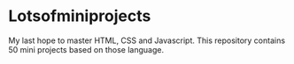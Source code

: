 # Lotsofminiprojects
My last hope to master HTML, CSS and Javascript. This repository contains 50 mini projects based on those language. 
